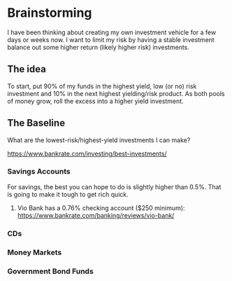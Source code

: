 # Brainstorming

I have been thinking about creating my own investment vehicle for a few days or 
weeks now. I want to limit my risk by having a stable investment balance out 
some higher return (likely higher risk) investments. 

## The idea

To start, put 90% of my funds in the highest yield, low (or no) risk investment 
and 10% in the next highest yielding/risk product. As both pools of money grow, 
roll the excess into a higher yield investment. 

## The Baseline

What are the lowest-risk/highest-yield investments I can make?

https://www.bankrate.com/investing/best-investments/

### Savings Accounts

For savings, the best you can hope to do is slightly higher than 0.5%. That is 
going to make it tough to get rich quick. 

1. Vio Bank has a 0.76% checking account ($250 minimum): https://www.bankrate.com/banking/reviews/vio-bank/

### CDs

### Money Markets

### Government Bond Funds

